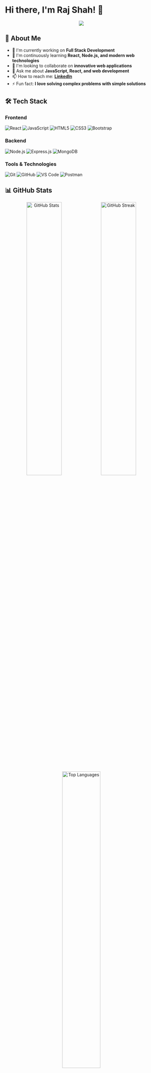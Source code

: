 # Hi there, I'm Raj Shah! 👋

<div align="center">
  <img src="https://readme-typing-svg.herokuapp.com/?lines=Full+Stack+Developer;JavaScript+Enthusiast;Problem+Solver;Always+Learning&font=Fira%20Code&center=true&width=440&height=45&color=f75c7e&vCenter=true&size=22">
</div>

## 🚀 About Me

- 🔭 I'm currently working on **Full Stack Development**
- 🌱 I'm continuously learning **React, Node.js, and modern web technologies**
- 👯 I'm looking to collaborate on **innovative web applications**
- 💬 Ask me about **JavaScript, React, and web development**
- 📫 How to reach me: **[LinkedIn](https://www.linkedin.com/in/rjshah1902/)**
- ⚡ Fun fact: **I love solving complex problems with simple solutions**

## 🛠️ Tech Stack

### Frontend
![React](https://img.shields.io/badge/React-20232A?style=for-the-badge&logo=react&logoColor=61DAFB)
![JavaScript](https://img.shields.io/badge/JavaScript-F7DF1E?style=for-the-badge&logo=javascript&logoColor=black)
![HTML5](https://img.shields.io/badge/HTML5-E34F26?style=for-the-badge&logo=html5&logoColor=white)
![CSS3](https://img.shields.io/badge/CSS3-1572B6?style=for-the-badge&logo=css3&logoColor=white)
![Bootstrap](https://img.shields.io/badge/Bootstrap-563D7C?style=for-the-badge&logo=bootstrap&logoColor=white)

### Backend
![Node.js](https://img.shields.io/badge/Node.js-43853D?style=for-the-badge&logo=node.js&logoColor=white)
![Express.js](https://img.shields.io/badge/Express.js-404D59?style=for-the-badge)
![MongoDB](https://img.shields.io/badge/MongoDB-4EA94B?style=for-the-badge&logo=mongodb&logoColor=white)

### Tools & Technologies
![Git](https://img.shields.io/badge/Git-F05032?style=for-the-badge&logo=git&logoColor=white)
![GitHub](https://img.shields.io/badge/GitHub-100000?style=for-the-badge&logo=github&logoColor=white)
![VS Code](https://img.shields.io/badge/Visual_Studio_Code-0078D4?style=for-the-badge&logo=visual%20studio%20code&logoColor=white)
![Postman](https://img.shields.io/badge/Postman-FF6C37?style=for-the-badge&logo=postman&logoColor=white)

## 📊 GitHub Stats

<div align="center">
  <img src="https://github-readme-stats.vercel.app/api?username=rjshah1902&show_icons=true&theme=radical&hide_border=true&count_private=true" alt="GitHub Stats" width="48%">
  <img src="https://github-readme-streak-stats.herokuapp.com/?user=rjshah1902&theme=radical&hide_border=true" alt="GitHub Streak" width="48%">
</div>

<div align="center">
  <img src="https://github-readme-stats.vercel.app/api/top-langs/?username=rjshah1902&theme=radical&hide_border=true&layout=compact" alt="Top Languages" width="50%">
</div>

## 🏆 Featured Projects

### 🔥 [Fevoff Admin](https://github.com/rjshah1902/fevoff-admin)
A comprehensive admin dashboard built with JavaScript for managing application data and user interactions.

**Tech Stack:** JavaScript, HTML, CSS
- ⭐ Modern admin interface
- 📊 Data visualization
- 🔐 User management system

### ⚛️ [React Facebook Login](https://github.com/rjshah1902/react-facebook-login)
A React component for seamless Facebook authentication integration.

**Tech Stack:** React, JavaScript
- 🔑 Easy Facebook OAuth integration
- 📱 Mobile-responsive design
- 🛡️ Secure authentication flow

## 🌟 GitHub Activity Graph

<div align="center">
  <img src="https://github-readme-activity-graph.vercel.app/graph?username=rjshah1902&theme=react-dark&hide_border=true&area=true" width="100%">
</div>

## 🤝 Connect with Me

<div align="center">
  <a href="https://www.linkedin.com/in/rjshah1902/">
    <img src="https://img.shields.io/badge/LinkedIn-0077B5?style=for-the-badge&logo=linkedin&logoColor=white" alt="LinkedIn">
  </a>
  <a href="https://www.instagram.com/rjshah1902/">
    <img src="https://img.shields.io/badge/Instagram-E4405F?style=for-the-badge&logo=instagram&logoColor=white" alt="Instagram">
  </a>
  <a href="https://www.facebook.com/rjshah0301">
    <img src="https://img.shields.io/badge/Facebook-1877F2?style=for-the-badge&logo=facebook&logoColor=white" alt="Facebook">
  </a>
</div>

## 💭 Quote

<div align="center">
  <img src="https://quotes-github-readme.vercel.app/api?type=horizontal&theme=radical" alt="Random Dev Quote">
</div>

---

<div align="center">
  <img src="https://komarev.com/ghpvc/?username=rjshah1902&label=Profile%20views&color=0e75b6&style=flat" alt="Profile Views">
  
  **Thanks for visiting my profile! Let's build something amazing together! 🚀**
</div>
